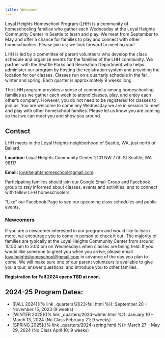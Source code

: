 ```yaml
---
title: Welcome!
---
```

Loyal Heights Homeschool Program (LHH) is a community of homeschooling families who gather each Wednesday at the Loyal Heights Community Center in Seattle to learn and play. We meet from September to May and offer a chance for families to play and connect with other homeschoolers. Please join us; we look forward to meeting you!

LHH is led by a committee of parent volunteers who develop the class schedule and organize events for the families of the LHH community. We partner with the Seattle Parks and Recreation Department who helps administer our program by hosting the registration system and providing the location for our classes. Classes run on a quarterly schedule in the fall, winter and spring. Each quarter is approximately 9 weeks long.

The LHH program provides a sense of community among homeschooling families as we gather each week to attend classes, play, and enjoy each other’s company. However, you do not need to be registered for classes to join us. You are welcome to come any Wednesday we are in session to meet and play with other homeschool families. Please let us know you are coming so that we can meet you and show you around.

## Contact

LHH meets in the Loyal Heights neighborhood of Seattle, WA, just north of Ballard.

**Location:** Loyal Heights Community Center
2101 NW 77th St
Seattle, WA 98117

**Email:** loyalheightshomeschool@gmail.com

Participating families should join our Google Email Group and Facebook group to stay informed about classes, events and activities, and to connect with fellow LHH homeschoolers.

“Like” our Facebook Page to see our upcoming class schedules and public events.

### Newcomers

If you are a newcomer interested in our program and would like to learn more, we encourage you to come in person to check it out. The majority of families are typically at the Loyal Heights Community Center from around 10:00 am to 3:00 pm on Wednesdays when classes are being held. If you would like someone to greet you when you arrive, please email loyalheightshomeschool@gmail.com in advance of the day you plan to come. We will make sure one of our parent volunteers is available to give you a tour, answer questions, and introduce you to other families.

**Registration for Fall 2024 opens TBD at noon.**

## 2024-25 Program Dates:

- [FALL 2024]({% link _quarters/2023-fall.html %}): September 20 – November 15, 2023 (9 weeks)
- [WINTER 2025]({% link _quarters/2024-winter.html %}): January 10 – March 13, 2024 (No Class February 21; 9 weeks)
- [SPRING 2025]({% link _quarters/2024-spring.html %}): March 27 – May 29, 2024 (No Class April 10; 9 weeks)
